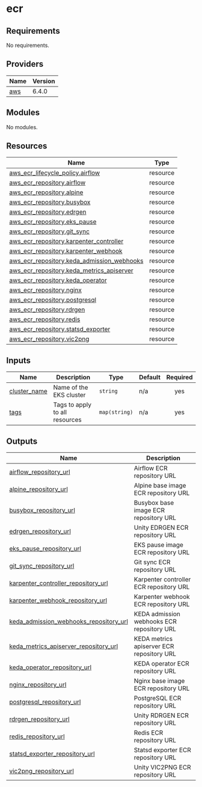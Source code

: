 # ecr

<!-- BEGINNING OF PRE-COMMIT-TERRAFORM DOCS HOOK -->
## Requirements

No requirements.

## Providers

| Name | Version |
|------|---------|
| <a name="provider_aws"></a> [aws](#provider\_aws) | 6.4.0 |

## Modules

No modules.

## Resources

| Name | Type |
|------|------|
| [aws_ecr_lifecycle_policy.airflow](https://registry.terraform.io/providers/hashicorp/aws/latest/docs/resources/ecr_lifecycle_policy) | resource |
| [aws_ecr_repository.airflow](https://registry.terraform.io/providers/hashicorp/aws/latest/docs/resources/ecr_repository) | resource |
| [aws_ecr_repository.alpine](https://registry.terraform.io/providers/hashicorp/aws/latest/docs/resources/ecr_repository) | resource |
| [aws_ecr_repository.busybox](https://registry.terraform.io/providers/hashicorp/aws/latest/docs/resources/ecr_repository) | resource |
| [aws_ecr_repository.edrgen](https://registry.terraform.io/providers/hashicorp/aws/latest/docs/resources/ecr_repository) | resource |
| [aws_ecr_repository.eks_pause](https://registry.terraform.io/providers/hashicorp/aws/latest/docs/resources/ecr_repository) | resource |
| [aws_ecr_repository.git_sync](https://registry.terraform.io/providers/hashicorp/aws/latest/docs/resources/ecr_repository) | resource |
| [aws_ecr_repository.karpenter_controller](https://registry.terraform.io/providers/hashicorp/aws/latest/docs/resources/ecr_repository) | resource |
| [aws_ecr_repository.karpenter_webhook](https://registry.terraform.io/providers/hashicorp/aws/latest/docs/resources/ecr_repository) | resource |
| [aws_ecr_repository.keda_admission_webhooks](https://registry.terraform.io/providers/hashicorp/aws/latest/docs/resources/ecr_repository) | resource |
| [aws_ecr_repository.keda_metrics_apiserver](https://registry.terraform.io/providers/hashicorp/aws/latest/docs/resources/ecr_repository) | resource |
| [aws_ecr_repository.keda_operator](https://registry.terraform.io/providers/hashicorp/aws/latest/docs/resources/ecr_repository) | resource |
| [aws_ecr_repository.nginx](https://registry.terraform.io/providers/hashicorp/aws/latest/docs/resources/ecr_repository) | resource |
| [aws_ecr_repository.postgresql](https://registry.terraform.io/providers/hashicorp/aws/latest/docs/resources/ecr_repository) | resource |
| [aws_ecr_repository.rdrgen](https://registry.terraform.io/providers/hashicorp/aws/latest/docs/resources/ecr_repository) | resource |
| [aws_ecr_repository.redis](https://registry.terraform.io/providers/hashicorp/aws/latest/docs/resources/ecr_repository) | resource |
| [aws_ecr_repository.statsd_exporter](https://registry.terraform.io/providers/hashicorp/aws/latest/docs/resources/ecr_repository) | resource |
| [aws_ecr_repository.vic2png](https://registry.terraform.io/providers/hashicorp/aws/latest/docs/resources/ecr_repository) | resource |

## Inputs

| Name | Description | Type | Default | Required |
|------|-------------|------|---------|:--------:|
| <a name="input_cluster_name"></a> [cluster\_name](#input\_cluster\_name) | Name of the EKS cluster | `string` | n/a | yes |
| <a name="input_tags"></a> [tags](#input\_tags) | Tags to apply to all resources | `map(string)` | n/a | yes |

## Outputs

| Name | Description |
|------|-------------|
| <a name="output_airflow_repository_url"></a> [airflow\_repository\_url](#output\_airflow\_repository\_url) | Airflow ECR repository URL |
| <a name="output_alpine_repository_url"></a> [alpine\_repository\_url](#output\_alpine\_repository\_url) | Alpine base image ECR repository URL |
| <a name="output_busybox_repository_url"></a> [busybox\_repository\_url](#output\_busybox\_repository\_url) | Busybox base image ECR repository URL |
| <a name="output_edrgen_repository_url"></a> [edrgen\_repository\_url](#output\_edrgen\_repository\_url) | Unity EDRGEN ECR repository URL |
| <a name="output_eks_pause_repository_url"></a> [eks\_pause\_repository\_url](#output\_eks\_pause\_repository\_url) | EKS pause image ECR repository URL |
| <a name="output_git_sync_repository_url"></a> [git\_sync\_repository\_url](#output\_git\_sync\_repository\_url) | Git sync ECR repository URL |
| <a name="output_karpenter_controller_repository_url"></a> [karpenter\_controller\_repository\_url](#output\_karpenter\_controller\_repository\_url) | Karpenter controller ECR repository URL |
| <a name="output_karpenter_webhook_repository_url"></a> [karpenter\_webhook\_repository\_url](#output\_karpenter\_webhook\_repository\_url) | Karpenter webhook ECR repository URL |
| <a name="output_keda_admission_webhooks_repository_url"></a> [keda\_admission\_webhooks\_repository\_url](#output\_keda\_admission\_webhooks\_repository\_url) | KEDA admission webhooks ECR repository URL |
| <a name="output_keda_metrics_apiserver_repository_url"></a> [keda\_metrics\_apiserver\_repository\_url](#output\_keda\_metrics\_apiserver\_repository\_url) | KEDA metrics apiserver ECR repository URL |
| <a name="output_keda_operator_repository_url"></a> [keda\_operator\_repository\_url](#output\_keda\_operator\_repository\_url) | KEDA operator ECR repository URL |
| <a name="output_nginx_repository_url"></a> [nginx\_repository\_url](#output\_nginx\_repository\_url) | Nginx base image ECR repository URL |
| <a name="output_postgresql_repository_url"></a> [postgresql\_repository\_url](#output\_postgresql\_repository\_url) | PostgreSQL ECR repository URL |
| <a name="output_rdrgen_repository_url"></a> [rdrgen\_repository\_url](#output\_rdrgen\_repository\_url) | Unity RDRGEN ECR repository URL |
| <a name="output_redis_repository_url"></a> [redis\_repository\_url](#output\_redis\_repository\_url) | Redis ECR repository URL |
| <a name="output_statsd_exporter_repository_url"></a> [statsd\_exporter\_repository\_url](#output\_statsd\_exporter\_repository\_url) | Statsd exporter ECR repository URL |
| <a name="output_vic2png_repository_url"></a> [vic2png\_repository\_url](#output\_vic2png\_repository\_url) | Unity VIC2PNG ECR repository URL |
<!-- END OF PRE-COMMIT-TERRAFORM DOCS HOOK -->
